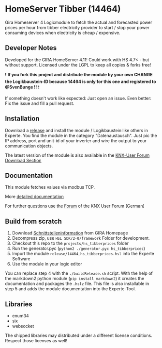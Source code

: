 # HomeServer Tibber (14464)
Gira Homeserver 4 Logicmodule to fetch the actual and forecasted power prices per hour from tibber electricity provider to start / stop your power consuming devices when electricity is cheap / expensive.

## Developer Notes

Developed for the GIRA HomeServer 4.11! Could work with HS 4.7< - but without support.
Licensed under the LGPL to keep all copies & forks free!

:exclamation: **If you fork this project and distribute the module by your own CHANGE the Logikbaustein-ID because 14464 is only for this one and registered to @SvenBunge !!** :exclamation:

If something doesn't work like expected: Just open an issue. Even better: Fix the issue and fill a pull request.

## Installation

Download a [release](https://github.com/SvenBunge/hs_tibberprices/releases) and install the module / Logikbaustein like others in Experte.
You find the module in the category "Datenaustausch". Just pic the IP address, port and unit-id of your inverter and wire the output to your communication objects. 

The latest version of the module is also available in the [KNX-User Forum Download Section](https://service.knx-user-forum.de/?comm=download&id=14464)

## Documentation

This module fetches values via modbus TCP.

More [detailed documentation](doc/log14464.md)

For further questions use the [Forum](https://knx-user-forum.de/) of the KNX User Forum (German)

## Build from scratch

1. Download [Schnittstelleninformation](http://www.hs-help.net/hshelp/gira/other_documentation/Schnittstelleninformationen.zip) from GIRA Homepage
2. Decompress zip, use `HSL SDK/2-0/framework` Folder for development.
3. Checkout this repo to the `projects/hs_tibberprices` folder
4. Run the generator.pyc (`python2 ./generator.pyc hs_tibberprices`)
5. Import the module `release/14464_hs_tibberprices.hsl` into the Experte Software
6. Use the module in your logic editor

You can replace step 4 with the `./buildRelease.sh` script. With the help of the markdown2 python module (`pip install markdown2`) it creates the documentation and packages the `.hslz` file. This file is also installable in step 5 and adds the module documentation into the Experte-Tool.  
 
## Libraries

* enum34
* six
* websocket

The shipped libraries may distributed under a different license conditions. Respect those licenses as well!
